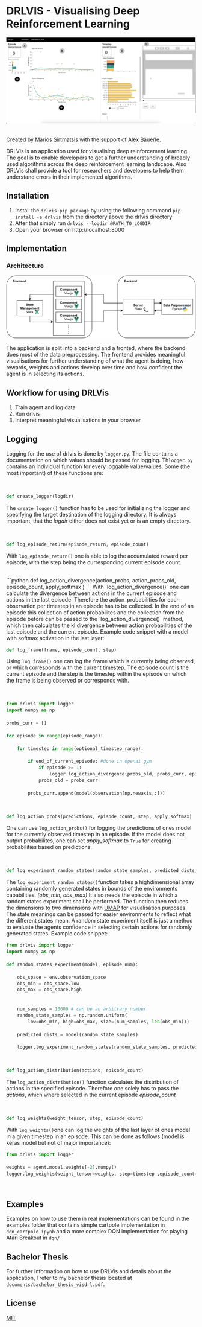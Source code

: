 # DRLVIS - Visualising Deep Reinforcement Learning
<img src="images/drlvis-overview.png"/>



\
Created by [Marios Sirtmatsis](https://mariossirtmatsis.com) with the support of [Alex Bäuerle](https://a13x.io/).


DRLVis is an application used for visualising deep reinforcement learning. The goal is to enable developers to get a further understanding of broadly used algorithms across the deep reinforcement learning landscape. Also DRLVis shall provide a tool for researchers and developers to help them understand errors in their implemented algorithms.



## Installation
1. Install the `drlvis pip package` by using the following command `pip install -e drlvis` from the directory above the drlvis directory
2. After that simply run `drlvis --logdir @PATH_TO_LOGDIR`
3. Open your browser on http://localhost:8000


## Implementation
### Architecture
<img src="images/architecture_drlvis.png"/>

The application is split into a backend and a fronted, where the backend does most of the data preprocessing. The frontend provides meaningful visualisations for further understanding of what the agent is doing, how rewards, weights and actions develop over time and how confident the agent is in selecting its actions.


## Workflow for using DRLVis
1. Train agent and log data
2. Run drlvis
3. Interpret meaningful visualisations in your browser 

## Logging
Logging for the use of drlvis is done by `logger.py`. The file contains a documentation on which values should be passed for logging.
Th`logger.py` contains an individual function for every loggable value/values. Some (the most important) of these functions are:



<br/>


```python
def create_logger(logdir)
```
The `create_logger()` function has to be used for initializing the logger and specifying the target destination of the logging directory. It is always important, that the *logdir* either does not exist yet or is an empty directory.

<br/>

```python
def log_episode_return(episode_return, episode_count)
```
With `log_episode_return()` one is able to log the accumulated reward per episode, with the step being the curresponding current episode count.

<br/>
```python
def log_action_divergence(action_probs, action_probs_old, episode_count, apply_softmax )
```
With `log_action_divergence()` one can calculate the divergence between actions in the current episode and actions in the last episode. Therefore the action_probabilities for each observation per timestep in an episode has to be collected. In the end of an episode this collection of action probabilites and the collection from the episode before can be passed to the `log_action_divergence()` method, which then calculates the kl divergence between action probabilities of the last episode and the current episode. Example code snippet with a model with softmax activation in the last layer:

<br/>

```python
def log_frame(frame, episode_count, step)
```
Using `log_frame()` one can log the frame which is currently being observed, or which corresponds with the current timestep. The episode count is the current episode and the step is the timestep within the episode on which the frame is being observed or corresponds with.

<br/>


```python
from drlvis import logger
import numpy as np

probs_curr = []

for episode in range(episode_range):

    for timestep in range(optional_timestep_range):
    
        if end_of_current_episode: #done in openai gym
            if episode >= 1:
                logger.log_action_divergence(probs_old, probs_curr, episode)
            probs_old = probs_curr

        probs_curr.append(model(observation[np.newaxis,:]))
```

<br/>

```python
def log_action_probs(predictions, episode_count, step, apply_softmax)
```
One can use `log_action_probs()` for logging the predictions of ones model for the currently observed timestep in an episode. If the model does not output probabilites, one can set *apply_softmax* to ```True``` for creating probabilities based on predictions.

<br/>

```python
def log_experiment_random_states(random_state_samples, predicted_dists, obs_min, obs_max, episode_num, state_meanings, apply_softmax)
```
The `log_experiment_random_states()`function takes a highdimensional array containing randomly generated states in bounds of the environments capabilities. *(obs_min, obs_max)*
It also needs the episode in which a random states experiment shall be performed. The function then reduces the dimensions to two dimensions with [UMAP](https://umap-learn.readthedocs.io/en/latest/) for visualisation purposes. The state meanings can be passed for easier environments to reflect what the different states mean. A random state experiment itself is just a method to evaluate the agents confidence in selecting certain actions for randomly generated states. Example code snippet:

```python
from drlvis import logger
import numpy as np

def random_states_experiment(model, episode_num):
   
    obs_space = env.observation_space
    obs_min = obs_space.low
    obs_max = obs_space.high


    num_samples = 10000 # can be an arbitrary number
    random_state_samples = np.random.uniform(
        low=obs_min, high=obs_max, size=(num_samples, len(obs_min)))

    predicted_dists = model(random_state_samples)
   
    logger.log_experiment_random_states(random_state_samples, predicted_dists, obs_min, obs_max, episode_num, [])

```

<br/>

```python
def log_action_distribution(actions, episode_count)
```
The `log_action_distribution()` function calculates the distribution of actions in the specified episode. Therefore one solely has to pass the *actions*, which where selected in the current episode *episode_count*

<br/>

```python
def log_weights(weight_tensor, step, episode_count)
```
With `log_weights()`one can log the weights of the last layer of ones model in a given timestep in an episode. This can be done as follows (model is keras model but not of major importance):
```python
from drlvis import logger

weights = agent.model.weights[-2].numpy()
logger.log_weights(weight_tensor=weights, step=timestep ,episode_count=episode)
```

<br/>



## Examples
Examples on how to use them in real implementations can be found in the examples folder that contains simple cartpole implementation in ```dqn_cartpole.ipynb``` and a more complex DQN implementation for playing Atari Breakout in ```dqn/```


## Bachelor Thesis
For further information on how to use DRLVis and details about the application, I refer to my bachelor thesis located at ```documents/bachelor_thesis_visdrl.pdf```.

## License
[MIT](https://opensource.org/licenses/MIT)